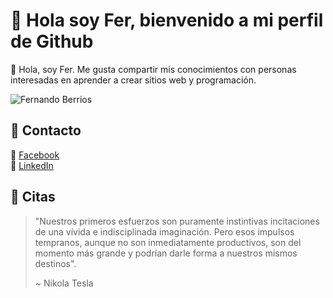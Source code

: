 # 👋 Hola soy Fer, bienvenido a mi perfil de Github

👦 Hola, soy Fer. Me gusta compartir mis conocimientos con personas interesadas en aprender a crear sitios web y programación.

![Fernando Berrios](https://lh3.googleusercontent.com/-vJ1xrrRzp50/AAAAAAAAAAI/AAAAAAAAAGk/fkyBpxZCyIs/photo.jpg)

## 📱 Contacto
🔗 [Facebook](https://bit.ly/Fer08F)<br>
🔗 [LinkedIn](https://bit.ly/Fer08In)<br>

## 📌 Citas
> "Nuestros primeros esfuerzos son puramente instintivas incitaciones de una vívida e indisciplinada imaginación. Pero esos impulsos tempranos, aunque no son inmediatamente productivos, son del momento más grande y podrían darle forma a nuestros mismos destinos".
>
> ~ Nikola Tesla
<!--
**FeVer0710/FeVer0710** is a ✨ _special_ ✨ repository because its `README.md` (this file) appears on your GitHub profile.

Here are some ideas to get you started:

- 🔭 I’m currently working on ...
- 🌱 I’m currently learning ...
- 👯 I’m looking to collaborate on ...
- 🤔 I’m looking for help with ...
- 💬 Ask me about ...
- 📫 How to reach me: ...
- 😄 Pronouns: ...
- ⚡ Fun fact: ...



👉 [Personal site](https://milerdev.com/)<br>
👉 [Facebook](https://www.facebook.com/patiphannn/)<br>
👉 [Youtube](https://www.youtube.com/channel/UCeKE6wQHTt5JpS9_RsH4hrg)<br>
👉 [Instagram](https://www.instagram.com/ohmilerr/)<br>
👉 [Twitter](https://twitter.com/ohmiler)<br>
-->

